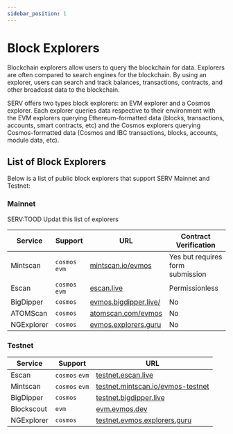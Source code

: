 ```yaml
---
sidebar_position: 1
---
```


# Block Explorers

Blockchain explorers allow users to query the blockchain for data. Explorers are often compared to search engines for the blockchain. By using an explorer, users can search and track balances, transactions, contracts, and other broadcast data to the blockchain.

SERV offers two types block explorers: an EVM explorer and a Cosmos explorer. Each explorer queries data respective to their environment with the EVM explorers querying Ethereum-formatted data (blocks, transactions, accounts, smart contracts, etc) and the Cosmos explorers querying Cosmos-formatted data (Cosmos and IBC transactions, blocks, accounts, module data, etc).

## List of Block Explorers

Below is a list of public block explorers that support SERV Mainnet and Testnet:

### Mainnet

SERV:TOOD Updat this list of explorers

|  Service   | Support       | URL                                                    | Contract Verification  |
|------------| -------------- |--------------------------------------------------------|-----------------------|
| Mintscan   | `cosmos` `evm` | [mintscan.io/evmos](https://www.mintscan.io/evmos)     | Yes but requires form submission  |
| Escan      | `cosmos` `evm` | [escan.live](https://escan.live)                       | Permissionless  |
| BigDipper  | `cosmos`       | [evmos.bigdipper.live/](https://evmos.bigdipper.live/) | No  |
| ATOMScan   | `cosmos`       | [atomscan.com/evmos](https://atomscan.com/evmos)       | No  |
| NGExplorer | `cosmos`       | [evmos.explorers.guru](https://evmos.explorers.guru)   | No  |

### Testnet

| Service    | Support        | URL                                                                            |
| ---------- | -------------- | ------------------------------------------------------------------------------ |
| Escan      | `cosmos` `evm` | [testnet.escan.live](https://testnet.escan.live)                               |
| Mintscan   | `cosmos` `evm` | [testnet.mintscan.io/evmos-testnet](https://testnet.mintscan.io/evmos-testnet) |
| BigDipper  | `cosmos`       | [testnet.bigdipper.live](https://testnet.evmos.bigdipper.live/)                |
| Blockscout | `evm`          | [evm.evmos.dev](https://evm.evmos.dev/)                                        |
| NGExplorer | `cosmos`       | [testnet.evmos.explorers.guru](https://testnet.evmos.explorers.guru)           |

